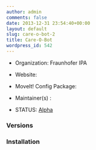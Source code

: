 ```yaml
---
author: admin
comments: false
date: 2013-12-31 23:54:40+00:00
layout: default
slug: care-o-bot-2
title: Care-O-Bot
wordpress_id: 542
---
```



	
  * Organization: Fraunhofer IPA

	
  * Website:

	
  * MoveIt! Config Package: 

	
  * Maintainer(s) :

	
  * STATUS: [Alpha](/about/moveit-status#legend)




### Versions








### Installation






